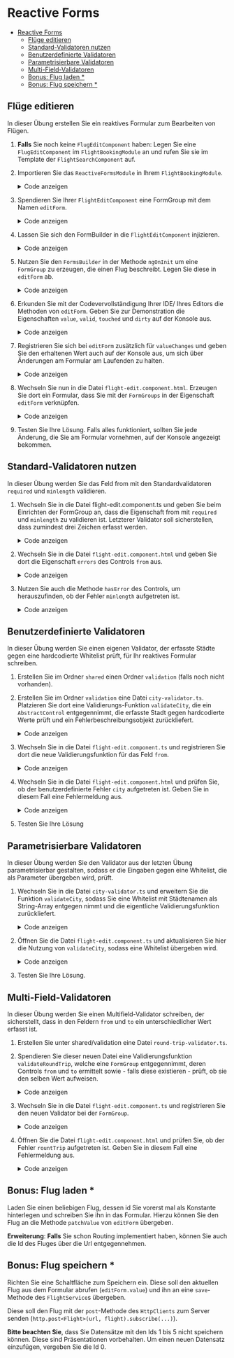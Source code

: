 # Reactive Forms

- [Reactive Forms](#reactive-forms)
    - [Flüge editieren](#fl%C3%BCge-editieren)
    - [Standard-Validatoren nutzen](#standard-validatoren-nutzen)
    - [Benutzerdefinierte Validatoren](#benutzerdefinierte-validatoren)
    - [Parametrisierbare Validatoren](#parametrisierbare-validatoren)
    - [Multi-Field-Validatoren](#multi-field-validatoren)
    - [Bonus: Flug laden *](#bonus-flug-laden)
    - [Bonus: Flug speichern *](#bonus-flug-speichern)

## Flüge editieren

In dieser Übung erstellen Sie ein reaktives Formular zum Bearbeiten von Flügen.

1. **Falls** Sie noch keine ``FlugEditComponent`` haben: Legen Sie eine ``FlugEditComponent`` im ``FlightBookingModule`` an und rufen Sie sie im Template der ``FlightSearchComponent`` auf.

2. Importieren Sie das ``ReactiveFormsModule`` in Ihrem ``FlightBookingModule``.

    <details>
    <summary>Code anzeigen</summary>
    <p>
    

    ```typescript
    [...]
    import { ReactiveFormsModule } from '@angular/forms';
    [...]

    @NgModule({
        [...]
        imports: [
            [...]
            ReactiveFormsModule
        ],
        [...]
    })
    export class FlightBookingModule {
    }
    ```
    
    </p>
    </details>

3. Spendieren Sie Ihrer ``FlightEditComponent`` eine FormGroup mit dem Namen ``editForm``.

    <details>
    <summary>Code anzeigen</summary>
    <p>
    
    ```typescript

    [...]
    import {FormGroup} from '@angular/forms';

    @Component({[...]})
    export class FlightEditComponent implements OnInit {

        editForm: FormGroup;
    
        [...]
    }
    ```
    
    </p>
    </details>


4. Lassen Sie sich den FormBuilder in die ``FlightEditComponent`` injizieren.

    <details>
    <summary>Code anzeigen</summary>
    <p>
    
    ```typescript
    import {[...], FormBuilder} from '@angular/forms';

    @Component({
        [...]
    })
    export class FlightEditComponent implements OnInit {
        [...]  
        constructor(private fb: FormBuilder) {
        }
        [...]
    }
    ```
    
    </p>
    </details>


5. Nutzen Sie den ``FormsBuilder`` in der Methode ``ngOnInit`` um eine ``FormGroup`` zu erzeugen, die einen Flug beschreibt. Legen Sie diese in ``editForm`` ab.

    <details>
    <summary>Code anzeigen</summary>
    <p>
    
    ```typescript

    export class FlightEditComponent implements OnInit {
        [...]  
        ngOnInit() {
            this.editForm = this.fb.group({
                id:   [1],
                from: [],
                to:   [],
                date: []
            });
        }
        [...]
    }
    ```
    
    </p>
    </details>


6. Erkunden Sie mit der Codevervollständigung Ihrer IDE/ Ihres Editors die Methoden von ``editForm``. Geben Sie zur Demonstration die Eigenschaften ``value``, ``valid``, ``touched`` und ``dirty`` auf der Konsole aus. 
    
    <details>
    <summary>Code anzeigen</summary>
    <p>

    ```typescript

    export class FlightEditComponent implements OnInit {
        [...]  
        ngOnInit() {
            [...]
            console.log(this.editForm.value);
            console.log(this.editForm.valid);
            console.log(this.editForm.touched);
            console.log(this.editForm.dirty);
        }
        [...]
    }
    ```

    </p>
    </details>

7. Registrieren Sie sich bei ``editForm`` zusätzlich für ``valueChanges`` und geben Sie den erhaltenen Wert auch auf der Konsole aus, um sich über Änderungen am Formular am Laufenden zu halten.

    <details>
    <summary>Code anzeigen</summary>
    <p>

    ```typescript

    export class FlightEditComponent implements OnInit {
    [...]  
        ngOnInit() {
            [...]
            this.editForm.valueChanges.subscribe(v => {
                console.debug('changes', v);
            });
        }
    [...]
    }
    ```

    </p>
    </details>
    
8. Wechseln Sie nun in die Datei ``flight-edit.component.html``. Erzeugen Sie dort ein Formular, dass Sie mit der ``FormGroups`` in der Eigenschaft ``editForm`` verknüpfen.

    <details>
    <summary>Code anzeigen</summary>
    <p>

    ```html
    <form [formGroup]="editForm">
        <div class="form-group">
            <label>Id:</label>
            <input formControlName="id" class="form-control">
        </div>

        <div class="form-group">
            <label>Date:</label>
            <input formControlName="date" class="form-control">
        </div>

        <div class="form-group">
            <label>From:</label>
            <input formControlName="from" class="form-control">
        </div>

        <div class="form-group">
            <label>To:</label>
            <input formControlName="to" class="form-control">
        </div>

        <div class="form-group">
            <button (click)="save()" class="btn btn-default">Save</button>
        </div>

    </form>
    ```

    </p>
    </details>

9. Testen Sie Ihre Lösung. Falls alles funktioniert, sollten Sie jede Änderung, die Sie am Formular vornehmen, auf der Konsole angezeigt bekommen.

## Standard-Validatoren nutzen

In dieser Übung werden Sie das Feld from mit den Standardvalidatoren ``required`` und ``minlength`` validieren.

1. Wechseln Sie in die Datei flight-edit.component.ts und geben Sie beim Einrichten der FormGroup an, dass die Eigenschaft from mit ``required`` und ``minlength`` zu validieren ist. Letzterer Validator soll sicherstellen, dass zumindest drei Zeichen erfasst werden.

    <details>
    <summary>Code anzeigen</summary>
    <p>

    ```typescript		
    [...]
    ngOnInit(): void {
        this.editForm = this.fb.group({
            id:   [1],
            from: [null, [Validators.required, Validators.minLength(3)]],
            to:   [null],
            date: [null]
        });

    }
    [...]		
    ```	

    </p>
    </details>

2. Wechseln Sie in die Datei ``flight-edit.component.html`` und geben Sie dort die Eigenschaft ``errors`` des Controls ``from`` aus.
 
    <details>
    <summary>Code anzeigen</summary>
    <p>

    ```TypeScript
    <input  formControlName="from">		
    [...]           
    errors: {{editForm.controls['from'].errors | json}}	
    ```

    </p>
    </details> 
 
3. Nutzen Sie auch die Methode ``hasError`` des Controls, um herauszufinden, ob der Fehler ``minlength`` aufgetreten ist.

    <details>
    <summary>Code anzeigen</summary>
    <p>

    ```TypeScript
    <input  formControlName="from" [...] >		
    [...]
    <div class="text-danger" *ngIf="editForm.controls['from'].hasError('minlength')">		
        ...minlength...
    </div>		
    ```

    </p>
    </details>

## Benutzerdefinierte Validatoren

In dieser Übung werden Sie einen eigenen Validator, der erfasste Städte gegen eine hardcodierte Whitelist prüft, für Ihr reaktives Formular schreiben. 

1. Erstellen Sie im Ordner ``shared`` einen Ordner ``validation`` (falls noch nicht vorhanden). 

2. Erstellen Sie im Ordner ``validation`` eine Datei ``city-validator.ts``. Platzieren Sie dort eine Validierungs-Funktion ``validateCity``, die ein ``AbstractControl`` entgegennimmt, die erfasste Stadt gegen hardcodierte Werte prüft und ein Fehlerbeschreibungsobjekt zurückliefert.

    <details>
    <summary>Code anzeigen</summary>
    <p>

    ```typescript
    import {AbstractControl, ValidationErrors} from '@angular/forms';

    export function validateCity(c: AbstractControl) {
        const validCities: string[] = ['Vienna', 'Cologne', 'Bern'];
        if (c.value && validCities.indexOf(c.value) === -1) {
            return {
                city: {
                    actualValue: c.value,
                    validCities: validCities
                }
            }
        }
        return null;
    }
    ```

    </p>
    </details>

3. Wechseln Sie in die Datei ``flight-edit.component.ts`` und registrieren Sie dort die neue Validierungsfunktion für das Feld ``from``.

    <details>
    <summary>Code anzeigen</summary>
    <p>

    ```typescript
    [...]
    import {validateCity} from '[...]';

    @Component({
        [...]
    })
    export class FlightEditComponent implements OnInit {
    
    ngOnInit(): void {
        this.editForm = this.fb.group({
            [...]
            from: [null, [[...], validateCity]],
            [...]
        });
    }
    ```
    </p>
    </details>

4. Wechseln Sie in die Datei ``flight-edit.component.html`` und prüfen Sie, ob der benutzerdefinierte Fehler ``city`` aufgetreten ist. Geben Sie in diesem Fall eine Fehlermeldung aus.

    <details>
    <summary>Code anzeigen</summary>
    <p>

    ```html
    [...]
    <div class="text-danger" *ngIf="editForm.controls['from'].hasError('city')">
        ...city...
    </div>
    [...]
    ```

    </p>
    </details>

5. Testen Sie Ihre Lösung

## Parametrisierbare Validatoren

In dieser Übung werden Sie den Validator aus der letzten Übung parametrisierbar gestalten, sodass er die Eingaben gegen eine Whitelist, die als Parameter übergeben wird, prüft.

1. Wechseln Sie in die Datei ``city-validator.ts`` und erweitern Sie die Funktion ``validateCity``, sodass Sie eine Whitelist mit Städtenamen als String-Array entgegen nimmt und die eigentliche Validierungsfunktion zurückliefert.

    <details>
    <summary>Code anzeigen</summary>
    <p>

    ```typescript
    import {[...], ValidatorFn} from '@angular/forms';
    [...]
    export function validateCity (validCities: string[]): ValidatorFn {
        return (c: AbstractControl) => {
            if (c.value && validCities.indexOf(c.value) === -1) {
                return {
                    city: {
                        actualValue: c.value,
                        validCities: validCities
                    }
                };
            }
            return null;
        };
    }
    ```

    </p>
    </details>

2. Öffnen Sie die Datei ``flight-edit.component.ts`` und aktualisieren Sie hier die Nutzung von ``validateCity``, sodass eine Whitelist übergeben wird.

    <details>
    <summary>Code anzeigen</summary>
    <p>

    ```typescript
    [...]
    this.editForm = this.fb.group({
        [...]
        from: [null, [[...], validateCity(['Vienna', 'Berlin', 'Gleisdorf'])]],
        [...]
        });
    [...]
    ```

    </p>
    </details>

3. Testen Sie Ihre Lösung.

## Multi-Field-Validatoren

In dieser Übung werden Sie einen Multifield-Validator schreiben, der sicherstellt, dass in den Feldern ``from`` und ``to`` ein unterschiedlicher Wert erfasst ist.

1. Erstellen Sie unter shared/validation eine Datei ``round-trip-validator.ts``. 

2. Spendieren Sie dieser neuen Datei eine Validierungsfunktion ``validateRoundTrip``, welche eine ``FormGroup`` entgegennimmt, deren Controls ``from`` und ``to`` ermittelt sowie - falls diese existieren - prüft, ob sie den selben Wert aufweisen.

    <details>
    <summary>Code anzeigen</summary>
    <p>

    ```typescript
    [...]   
    export function validateRoundTrip(g: FormGroup): object {
       let from = g.controls['from'];
       let to = g.controls['to'];

       if (!from || !to) return null;

       if (from.value === to.value) {
           return { roundTrip: true };
       }

       return null;
    }
    [...]
    ```
    </p>
    </details>

3. Wechseln Sie in die Datei ``flight-edit.component.ts`` und registrieren Sie den neuen Validator bei der ``FormGroup``.

    <details>
    <summary>Code anzeigen</summary>
    <p>

    ```typescript
    [...]
    import {validateRountTrip} from '[...]';

    @Component({
        [...]
    })
    export class FlightEditComponent implements OnInit {
    
        ngOnInit(): void {
            [...]
            this.editForm.validator = validateRoundTrip;
        }

    }
    ```
    </p>
    </details>


4. Öffnen Sie die Datei ``flight-edit.component.html`` und prüfen Sie, ob der Fehler ``rountTrip`` aufgetreten ist. Geben Sie in diesem Fall eine Fehlermeldung aus.

    <details>
    <summary>Code anzeigen</summary>
    <p>

    ```html
    [...]
    <div class="text-danger" *ngIf="editForm?.hasError('roundTrip')">
        ...roundTrip...
    </div>
    [...]
    ```

    </p>
    </details>

## Bonus: Flug laden *

Laden Sie einen beliebigen Flug, dessen id Sie vorerst mal als Konstante hinterlegen und schreiben Sie ihn in das Formular. Hierzu können Sie den Flug an die Methode ``patchValue`` von ``editForm`` übergeben.

**Erweiterung**: **Falls** Sie schon Routing implementiert haben, können Sie auch die Id des Fluges über die Url entgegennehmen.

## Bonus: Flug speichern *

Richten Sie eine Schaltfläche zum Speichern ein. Diese soll den aktuellen Flug aus dem Formular abrufen (``editForm.value``) und ihn an eine ``save``-Methode des ``FlightService``s übergeben. 

Diese soll den Flug mit der ``post``-Methode des ``HttpClients`` zum Server senden (``http.post<Flight>(url, flight).subscribe(...)``).

**Bitte beachten Sie**, dass Sie Datensätze mit den Ids 1 bis 5 nicht speichern können. Diese sind Präsentationen vorbehalten. Um einen neuen Datensatz einzufügen, vergeben Sie die Id 0.